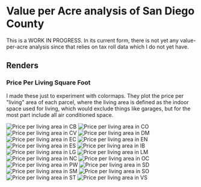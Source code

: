 # Value per Acre analysis of San Diego County

This is a WORK IN PROGRESS.  In its current form, there is not yet any value-per-acre analysis since that relies on tax roll data which I do not yet have.

## Renders

### Price Per Living Square Foot

I made these just to experiment with colormaps.  They plot the price per "living" area of each parcel, where the living area is defined as the indoor space used for living, which would exclude things like garages, but for the most part include all air conditioned space.

![Price per living area in CB](renders/price_per_living_area_CB.jpg)
![Price per living area in CO](renders/price_per_living_area_CO.jpg)
![Price per living area in CV](renders/price_per_living_area_CV.jpg)
![Price per living area in DM](renders/price_per_living_area_DM.jpg)
![Price per living area in EC](renders/price_per_living_area_EC.jpg)
![Price per living area in EN](renders/price_per_living_area_EN.jpg)
![Price per living area in ES](renders/price_per_living_area_ES.jpg)
![Price per living area in IB](renders/price_per_living_area_IB.jpg)
![Price per living area in LG](renders/price_per_living_area_LG.jpg)
![Price per living area in LM](renders/price_per_living_area_LM.jpg)
![Price per living area in NC](renders/price_per_living_area_NC.jpg)
![Price per living area in OC](renders/price_per_living_area_OC.jpg)
![Price per living area in PW](renders/price_per_living_area_PW.jpg)
![Price per living area in SD](renders/price_per_living_area_SD.jpg)
![Price per living area in SM](renders/price_per_living_area_SM.jpg)
![Price per living area in SO](renders/price_per_living_area_SO.jpg)
![Price per living area in ST](renders/price_per_living_area_ST.jpg)
![Price per living area in VS](renders/price_per_living_area_VS.jpg)
